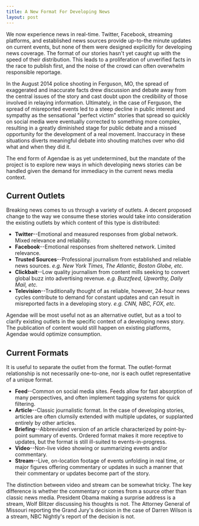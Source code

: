 ```yaml
---
title: A New Format For Developing News
layout: post
---
```


We now experience news in real-time. Twitter, Facebook, streaming platforms, and established news sources provide up-to-the minute updates on current events, but none of them were designed explicitly for developing news coverage. The format of our stories hasn't yet caught up with the speed of their distribution. This leads to a proliferation of unverified facts in the race to publish first, and the noise of the crowd can often overwhelm responsible reportage. 

In the August 2014 police shooting in Ferguson, MO, the spread of exaggerated and inaccurate facts drew discussion and debate away from the central issues of the story and cast doubt upon the credibility of those involved in relaying information. Ultimately, in the case of Ferguson, the spread of misreported events led to a steep decline in public interest and sympathy as the sensational "perfect victim" stories that spread so quickly on social media were eventually corrected to something more complex, resulting in a greatly diminished stage for public debate and a missed opportunity for the development of a real movement. Inaccuracy in these situations diverts meaningful debate into shouting matches over who did what and when they did it.

The end form of Agendae is as yet undetermined, but the mandate of the project is to explore new ways in which developing news stories can be handled given the demand for immediacy in the current news media context.

## Current Outlets

Breaking news comes to us through a variety of outlets. A decent proposed change to the way we consume these stories would take into consideration the existing outlets by which content of this type is distributed:

* **Twitter**--Emotional and measured responses from global network. Mixed relevance and reliability.
* **Facebook**--Emotional responses from sheltered network. Limited relevance.
* **Trusted Sources**--Professional journalism from established and reliable news sources. *e.g. New York Times, The Atlantic, Boston Globe, etc.*
* **Clickbait**--Low quality journalism from content mills seeking to convert global buzz into advertising revenue. *e.g. Buzzfeed, Upworthy, Daily Mail, etc.*
* **Television**--Traditionally thought of as reliable, however, 24-hour news cycles contribute to demand for constant updates and can result in misreported facts in a developing story. *e.g. CNN, NBC, FOX, etc.*

Agendae will be most useful not as an alternative outlet, but as a tool to clarify existing outlets in the specific context of a developing news story. The publication of content would still happen on existing platforms, Agendae would optimize consumption.

## Current Formats

It is useful to separate the outlet from the format. The outlet-format relationship is not necessarily one-to-one, nor is each outlet representative of a unique format.

* **Feed**--Common on social media sites. Feeds allow for fast absorption of many perspectives, and often implement tagging systems for quick filtering.
* **Article**--Classic journalistic format. In the case of developing stories, articles are often clumsily extended with multiple updates, or supplanted entirely by other articles.
* **Briefing**--Abbreviated version of an article characterized by point-by-point summary of events. Ordered format makes it more receptive to updates, but the format is still ill-suited to events-in-progress.
* **Video**--Non-live video showing or summarizing events and/or commentary.
* **Stream**--Live, on-location footage of events unfolding in real time, or major figures offering commentary or updates in such a manner that their commentary or updates become part of the story.

The distinction between video and stream can be somewhat tricky. The key difference is whether the commentary or comes from a source other than classic news media. President Obama making a surprise address is a stream, Wolf Blitzer discussing his thoughts is not. The Attorney General of Missouri reporting the Grand Jury's decision in the case of Darren Wilson is a stream, NBC Nightly's report of the decision is not.